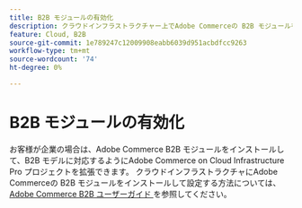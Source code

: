 ```yaml
---
title: B2B モジュールの有効化
description: クラウドインフラストラクチャー上でAdobe Commerceの B2B モジュールを有効にする方法について説明します。
feature: Cloud, B2B
source-git-commit: 1e789247c12009908eabb6039d951acbdfcc9263
workflow-type: tm+mt
source-wordcount: '74'
ht-degree: 0%

---
```


# B2B モジュールの有効化

お客様が企業の場合は、Adobe Commerce B2B モジュールをインストールして、B2B モデルに対応するようにAdobe Commerce on Cloud Infrastructure Pro プロジェクトを拡張できます。 クラウドインフラストラクチャにAdobe Commerceの B2B モジュールをインストールして設定する方法については、[Adobe Commerce B2B ユーザーガイド ](https://experienceleague.adobe.com/docs/commerce-admin/b2b/guide-overview.html?lang=ja) を参照してください。

